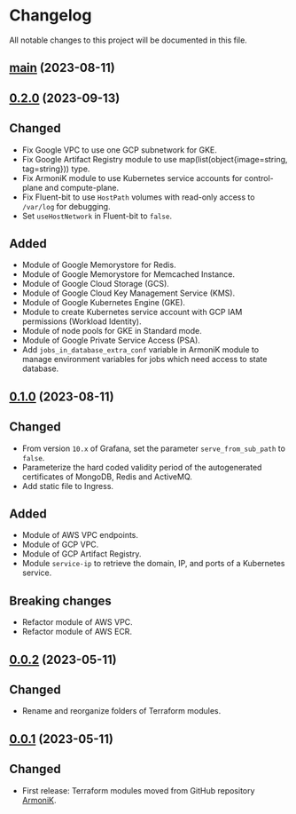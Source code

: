 # Changelog

All notable changes to this project will be documented in this file.

## [main](https://github.com/aneoconsulting/ArmoniK.Infra/tree/main) (2023-08-11)

## [0.2.0](https://github.com/aneoconsulting/ArmoniK.Infra/releases/tag/0.2.0) (2023-09-13)

Changed
-

* Fix Google VPC to use one GCP subnetwork for GKE.
* Fix Google Artifact Registry module to use map(list(object{image=string, tag=string})) type.
* Fix ArmoniK module to use Kubernetes service accounts for control-plane and compute-plane.
* Fix Fluent-bit to use `HostPath` volumes with read-only access to `/var/log` for debugging.
* Set `useHostNetwork` in Fluent-bit to `false`.

Added
-

* Module of Google Memorystore for Redis.
* Module of Google Memorystore for Memcached Instance.
* Module of Google Cloud Storage (GCS).
* Module of Google Cloud Key Management Service (KMS).
* Module of Google Kubernetes Engine (GKE).
* Module to create Kubernetes service account with GCP IAM permissions (Workload Identity).
* Module of node pools for GKE in Standard mode.
* Module of Google Private Service Access (PSA).
* Add `jobs_in_database_extra_conf` variable in ArmoniK module to manage environment variables for jobs which need access to
  state database.

## [0.1.0](https://github.com/aneoconsulting/ArmoniK.Infra/releases/tag/0.1.0) (2023-08-11)

Changed
-

* From version `10.x` of Grafana, set the parameter `serve_from_sub_path` to `false`.
* Parameterize the hard coded validity period of the autogenerated certificates of MongoDB, Redis and ActiveMQ.
* Add static file to Ingress.

Added
-

* Module of AWS VPC endpoints.
* Module of GCP VPC.
* Module of GCP Artifact Registry.
* Module `service-ip` to retrieve the domain, IP, and ports of a Kubernetes service.

Breaking changes
-

* Refactor module of AWS VPC.
* Refactor module of AWS ECR.

## [0.0.2](https://github.com/aneoconsulting/ArmoniK.Infra/releases/tag/0.0.2) (2023-05-11)

Changed
-

* Rename and reorganize folders of Terraform modules.

## [0.0.1](https://github.com/aneoconsulting/ArmoniK.Infra/releases/tag/0.0.1) (2023-05-11)

Changed
-

* First release: Terraform modules moved from GitHub repository [ArmoniK](https://github.com/aneoconsulting/ArmoniK).

